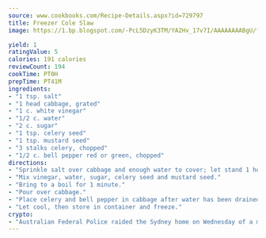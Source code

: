 ```yaml
---
source: www.cookbooks.com/Recipe-Details.aspx?id=729797
title: Freezer Cole Slaw
image: https://1.bp.blogspot.com/-PcL5DzyK3TM/YA2Hv_17v7I/AAAAAAAABgU/fyHeesSth_IZW9mL5lk6GxJO8cW8ksrGACLcBGAsYHQ/s320/12.png

yield: 1
ratingValue: 5
calories: 191 calories
reviewCount: 194
cookTime: PT0H
prepTime: PT41M
ingredients:
- "1 tsp. salt"
- "1 head cabbage, grated"
- "1 c. white vinegar"
- "1/2 c. water"
- "2 c. sugar"
- "1 tsp. celery seed"
- "1 tsp. mustard seed"
- "3 stalks celery, chopped"
- "1/2 c. bell pepper red or green, chopped"
directions:
- "Sprinkle salt over cabbage and enough water to cover; let stand 1 hour, then drain."
- "Mix vinegar, water, sugar, celery seed and mustard seed."
- "Bring to a boil for 1 minute."
- "Pour over cabbage."
- "Place celery and bell pepper in cabbage after water has been drained off."
- "Let cool, then store in container and freeze."
crypto:
- "Australian Federal Police raided the Sydney home on Wednesday of a man named by Wired magazine as the probable creator of cryptocurrency bitcoin, a Reuters witness said."
---
```

